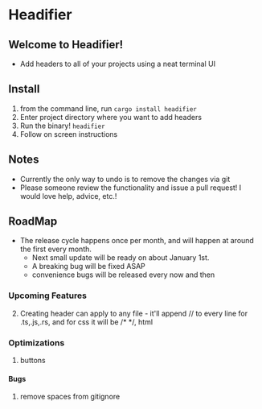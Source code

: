 # Headifier



## Welcome to Headifier!

* Add headers to all of your projects using a neat terminal UI


## Install
1. from the command line, run
    `cargo install headifier`
2. Enter project directory where you want to add headers
3. Run the binary! 
    `headifier`
4. Follow on screen instructions


## Notes
* Currently the only way to undo is to remove the changes via git  
* Please someone review the functionality and issue a pull request! I would love help, advice, etc.! 

## RoadMap
 - The release cycle happens once per month, and will happen at around the first every month.
    - Next small update will be ready on about January 1st.
    - A breaking bug will be fixed ASAP
    - convenience bugs will be released every now and then

### Upcoming Features
2. Creating header can apply to any file - it'll append // to every line for .ts,.js,.rs, and for css it will be /* */, html <!-- --> 

### Optimizations
1. buttons

#### Bugs
1. remove spaces from gitignore
